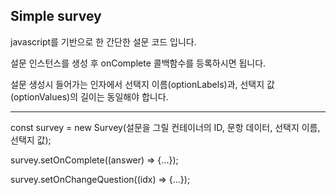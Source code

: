 ## Simple survey

javascript를 기반으로 한 간단한 설문 코드 입니다.

설문 인스턴스를 생성 후 onComplete 콜백함수를 등록하시면 됩니다.

설문 생성시 들어가는 인자에서 선택지 이름(optionLabels)과, 선택지 값(optionValues)의 길이는 동일해야 합니다.

---

const survey = new Survey(설문을 그릴 컨테이너의 ID, 문항 데이터, 선택지 이름, 선택지 값);

survey.setOnComplete((answer) => {...});

survey.setOnChangeQuestion((idx) => {...});
